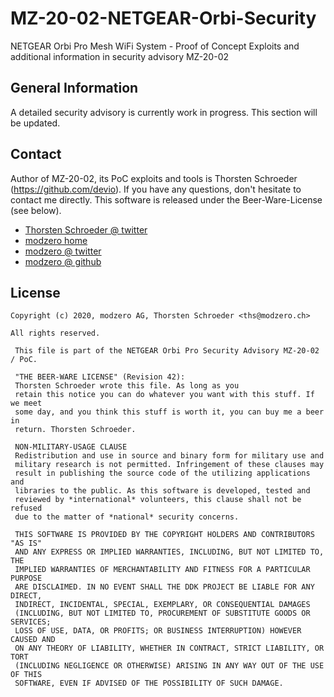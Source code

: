 # MZ-20-02-NETGEAR-Orbi-Security

NETGEAR Orbi Pro Mesh WiFi System - Proof of Concept Exploits and additional information in security advisory MZ-20-02

## General Information

A detailed security advisory is currently work in progress. This section will be updated.

## Contact

Author of MZ-20-02, its PoC exploits and tools is Thorsten Schroeder (https://github.com/devio). If you have any questions, don't hesitate to contact me directly.
This software is released under the Beer-Ware-License (see below).

* [Thorsten Schroeder @ twitter](https://twitter.com/__ths__ "ths on twitter")
* [modzero home](https://www.modzero.com "modzero")
* [modzero @ twitter](https://twitter.com/mod0 "modzero on twitter")
* [modzero @ github](https://github.com/modzero/ "modzero on github")


## License

```
Copyright (c) 2020, modzero AG, Thorsten Schroeder <ths@modzero.ch>

All rights reserved.
 
 This file is part of the NETGEAR Orbi Pro Security Advisory MZ-20-02 / PoC.
 
 "THE BEER-WARE LICENSE" (Revision 42):
 Thorsten Schroeder wrote this file. As long as you
 retain this notice you can do whatever you want with this stuff. If we meet
 some day, and you think this stuff is worth it, you can buy me a beer in
 return. Thorsten Schroeder.
 
 NON-MILITARY-USAGE CLAUSE
 Redistribution and use in source and binary form for military use and
 military research is not permitted. Infringement of these clauses may
 result in publishing the source code of the utilizing applications and
 libraries to the public. As this software is developed, tested and
 reviewed by *international* volunteers, this clause shall not be refused
 due to the matter of *national* security concerns.
 
 THIS SOFTWARE IS PROVIDED BY THE COPYRIGHT HOLDERS AND CONTRIBUTORS "AS IS"
 AND ANY EXPRESS OR IMPLIED WARRANTIES, INCLUDING, BUT NOT LIMITED TO, THE
 IMPLIED WARRANTIES OF MERCHANTABILITY AND FITNESS FOR A PARTICULAR PURPOSE
 ARE DISCLAIMED. IN NO EVENT SHALL THE DDK PROJECT BE LIABLE FOR ANY DIRECT,
 INDIRECT, INCIDENTAL, SPECIAL, EXEMPLARY, OR CONSEQUENTIAL DAMAGES
 (INCLUDING, BUT NOT LIMITED TO, PROCUREMENT OF SUBSTITUTE GOODS OR SERVICES;
 LOSS OF USE, DATA, OR PROFITS; OR BUSINESS INTERRUPTION) HOWEVER CAUSED AND
 ON ANY THEORY OF LIABILITY, WHETHER IN CONTRACT, STRICT LIABILITY, OR TORT
 (INCLUDING NEGLIGENCE OR OTHERWISE) ARISING IN ANY WAY OUT OF THE USE OF THIS
 SOFTWARE, EVEN IF ADVISED OF THE POSSIBILITY OF SUCH DAMAGE.
 ```
 